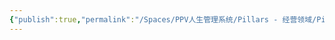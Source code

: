 ```yaml
---
{"publish":true,"permalink":"/Spaces/PPV人生管理系统/Pillars - 经营领域/Pillars - 人生经营领域/运动/增肌减脂计划/肌肉部位库/肌肉库/腓肠肌.md","created":"2025-07-07T18:08:48.779+08:00","modified":"2025-07-09T00:23:33.110+08:00","published":"2025-07-09T00:23:33.110+08:00","cssclasses":""}
---
```


